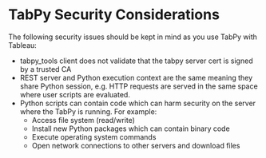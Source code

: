 # TabPy Security Considerations

The following security issues should be kept in mind as you use TabPy with Tableau:

- tabpy_tools client does not validate that the tabpy server cert is signed
  by a trusted CA
- REST server and Python execution context are the same meaning they share
  Python session, e.g. HTTP requests are served in the same space where
  user scripts are evaluated.
- Python scripts can contain code which can harm security on the server where
  the TabPy is running. For example:
  - Access file system (read/write)
  - Install new Python packages which can contain binary code
  - Execute operating system commands
  - Open network connections to other servers and download files
